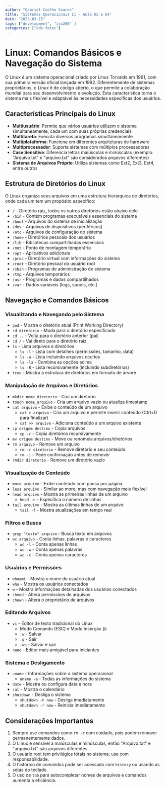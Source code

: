 ```yaml
---
author: "Gabriel Coelho Soares"
title: "Sistemas Operacionais II - Aula 02 a 04"
date: "2025-03-15"
tags: ["development", "iso200" ]
categories: ["ads-fatec"]
---
```


# Linux: Comandos Básicos e Navegação do Sistema

O Linux é um sistema operacional criado por Linus Torvalds em 1991, com sua
primeira versão oficial lançada em 1992. Diferentemente de sistemas
proprietários, o Linux é de código aberto, o que permite a colaboração mundial
para seu desenvolvimento e evolução. Esta característica torna o sistema mais
flexível e adaptável às necessidades específicas dos usuários.

## Características Principais do Linux

- **Multiusuário**: Permite que vários usuários utilizem o sistema
simultaneamente, cada um com suas próprias credenciais
- **Multitarefa**: Executa diversos programas simultaneamente
- **Multiplataforma**: Funciona em diferentes arquiteturas de hardware
- **Multiprocessador**: Suporta sistemas com múltiplos processadores
- **Case Sensitive**: Diferencia letras maiúsculas e minúsculas (exemplo:
"Arquivo.txt" e "arquivo.txt" são considerados arquivos diferentes)
- **Sistema de Arquivos Próprio**: Utiliza sistemas como Ext2, Ext3, Ext4, entre
outros

## Estrutura de Diretórios do Linux

O Linux organiza seus arquivos em uma estrutura hierárquica de diretórios,
onde cada um tem um propósito específico:

- `/` - Diretório raiz, todos os outros diretórios estão abaixo dele
- `/bin` - Contém programas executáveis essenciais do sistema
- `/boot` - Arquivos do sistema de inicialização
- `/dev` - Arquivos de dispositivos (periféricos)
- `/etc` - Arquivos de configuração do sistema
- `/home` - Diretórios pessoais dos usuários
- `/lib` - Bibliotecas compartilhadas essenciais
- `/mnt` - Ponto de montagem temporário
- `/opt` - Aplicativos adicionais
- `/proc` - Diretório virtual com informações do sistema
- `/root` - Diretório pessoal do usuário root
- `/sbin` - Programas de administração do sistema
- `/tmp` - Arquivos temporários
- `/usr` - Programas e dados compartilhados
- `/var` - Dados variáveis (logs, spools, etc.)

## Navegação e Comandos Básicos

### Visualizando e Navegando pelo Sistema

- `pwd` - Mostra o diretório atual (Print Working Directory)
- `cd diretorio` - Muda para o diretório especificado
- `cd ..` - Volta para o diretório anterior (pai)
- `cd /` - Vai direto para o diretório raiz
- `ls` - Lista arquivos e diretórios
  - `ls -l` - Lista com detalhes (permissões, tamanho, data)
  - `ls -a` - Lista incluindo arquivos ocultos
  - `ls -la` - Combina as opções acima
  - `ls -R` - Lista recursivamente (incluindo subdiretórios)
- `tree` - Mostra a estrutura de diretórios em formato de árvore

### Manipulação de Arquivos e Diretórios

- `mkdir nome_diretorio` - Cria um diretório
- `touch nome_arquivo` - Cria um arquivo vazio ou atualiza timestamp
- `cat arquivo` - Exibe o conteúdo de um arquivo
  - `cat > arquivo` - Cria um arquivo e permite inserir conteúdo (Ctrl+D para finalizar)
  - `cat >> arquivo` - Adiciona conteúdo a um arquivo existente
- `cp origem destino` - Copia arquivos
  - `cp -r` - Copia diretórios recursivamente
- `mv origem destino` - Move ou renomeia arquivos/diretórios
- `rm arquivo` - Remove um arquivo
  - `rm -r diretorio` - Remove diretório e seu conteúdo
  - `rm -i` - Pede confirmação antes de remover
- `rmdir diretorio` - Remove um diretório vazio

### Visualização de Conteúdo

- `more arquivo` - Exibe conteúdo com pausa por página
- `less arquivo` - Similar ao more, mas com navegação mais flexível
- `head arquivo` - Mostra as primeiras linhas de um arquivo
  - `head -n` - Especifica o número de linhas
- `tail arquivo` - Mostra as últimas linhas de um arquivo
  - `tail -f` - Mostra atualizações em tempo real

### Filtros e Busca

- `grep "texto" arquivo` - Busca texto em arquivos
- `wc arquivo` - Conta linhas, palavras e caracteres
  - `wc -l` - Conta apenas linhas
  - `wc -w` - Conta apenas palavras
  - `wc -c` - Conta apenas caracteres

### Usuários e Permissões

- `whoami` - Mostra o nome do usuário atual
- `who` - Mostra os usuários conectados
- `w` - Mostra informações detalhadas dos usuários conectados
- `chmod` - Altera permissões de arquivos
- `chown` - Altera o proprietário de arquivos

### Editando Arquivos

- `vi` - Editor de texto tradicional do Linux
  - Modo Comando (ESC) e Modo Inserção (i)
  - `:w` - Salvar
  - `:q` - Sair
  - `:wq` - Salvar e sair
- `nano` - Editor mais amigável para iniciantes

### Sistema e Desligamento

- `uname` - Informações sobre o sistema operacional
  - `uname -a` - Todas as informações do sistema
- `date` - Mostra ou configura data e hora
- `cal` - Mostra o calendário
- `shutdown` - Desliga o sistema
  - `shutdown -h now` - Desliga imediatamente
  - `shutdown -r now` - Reinicia imediatamente

## Considerações Importantes

1. Sempre use comandos como `rm -r` com cuidado, pois podem remover
permanentemente dados.
2. O Linux é sensível a maiúsculas e minúsculas, então "Arquivo.txt"
e "arquivo.txt" são arquivos diferentes.
3. O usuário root tem privilégios totais no sistema; use com responsabilidade.
4. O histórico de comandos pode ser acessado com `history` ou usando as setas
do teclado.
5. O uso de `tab` para autocompletar nomes de arquivos e comandos aumenta a
eficiência.
